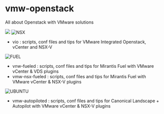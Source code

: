 # vmw-openstack
All about Openstack with VMware solutions

![](dcs/vmw+openstack.jpg)
![NSX](http://vlenzker.net/wp-content/uploads/2015/10/NSX.png)
- vio : scripts, conf files and tips for VMware Integrated Openstack, vCenter and NSX-V

![FUEL](http://vlenzker.net/wp-content/uploads/2015/10/NSX.png)
- vnw-fueled : scripts, conf files and tips for Mirantis Fuel with VMware vCenter & VDS plugins
- vmw-nsx-fueled : scripts, conf files and tips for Mirantis Fuel with VMware vCenter & NSX-V plugins

![UBUNTU](http://vlenzker.net/wp-content/uploads/2015/10/NSX.png)
- vmw-autopiloted : scripts, conf files and tips for Canonical Landscape + Autopilot with VMware vCenter & NSX-V plugins
